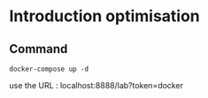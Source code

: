 # Introduction optimisation

## Command 
```shell
docker-compose up -d
```

use the URL : localhost:8888/lab?token=docker
